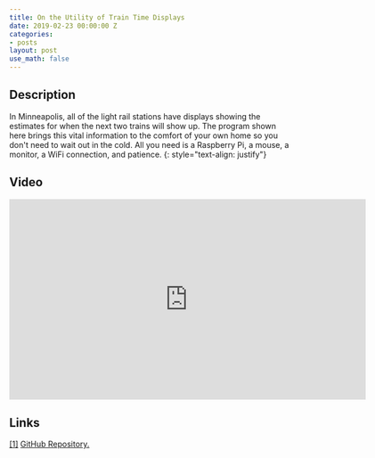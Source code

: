 ```yaml
---
title: On the Utility of Train Time Displays
date: 2019-02-23 00:00:00 Z
categories:
- posts
layout: post
use_math: false
---
```


## Description

In Minneapolis, all of the light rail stations have displays showing the estimates for when the next two trains will show up. The program shown here brings this vital information to the comfort of your own home so you don't need to wait out in the cold. All you need is a Raspberry Pi, a mouse, a monitor, a WiFi connection, and patience.
{: style="text-align: justify"}

[//]: # ([footnote] This text should not show up on the webpage.)

## Video

<iframe width="640" height="360" src="https://www.youtube.com/embed/FN4gijiXg9Y" frameborder="0" allow="accelerometer; autoplay; encrypted-media; gyroscope; picture-in-picture" allowfullscreen></iframe>

## Links

<a name="train-time-github"></a>
[[1]](#ref1) [GitHub Repository.](https://github.com/semicertain/Train-Times)
